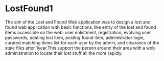 # LostFound1
The aim of the Lost and Found Web application was to design a lost and found web application with basic functions, like entry of the lost and found items accessible on the web: user enlistment, registration, evolving user passwords, posting lost item, posting found item, administrator login, curated matching items list for each user by the admin, and clearance of the stale files after 1year.This support the person around their area with a web administration to locate their lost stuff all the more rapidly.
